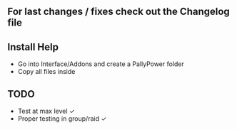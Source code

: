 ## For last changes / fixes check out the Changelog file

## Install Help
- Go into Interface/Addons and create a PallyPower folder
- Copy all files inside
  
## TODO
- Test at max level ✓
- Proper testing in group/raid ✓
